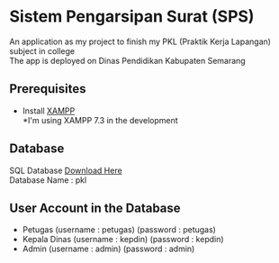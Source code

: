 # Sistem Pengarsipan Surat (SPS)

An application as my project to finish my PKL (Praktik Kerja Lapangan) subject in college  
The app is deployed on Dinas Pendidikan Kabupaten Semarang

## Prerequisites

* Install [XAMPP](https://www.apachefriends.org/download.html)  
*I'm using XAMPP 7.3 in the development

## Database

SQL Database [Download Here](https://drive.google.com/open?id=13bzYnLZ6W1JjSj8G5H_TeXQrpUv_Zm88)  
Database Name : pkl

## User Account in the Database

* Petugas (username : petugas) (password : petugas)
* Kepala Dinas (username : kepdin) (password : kepdin)
* Admin (username : admin) (password : admin)
